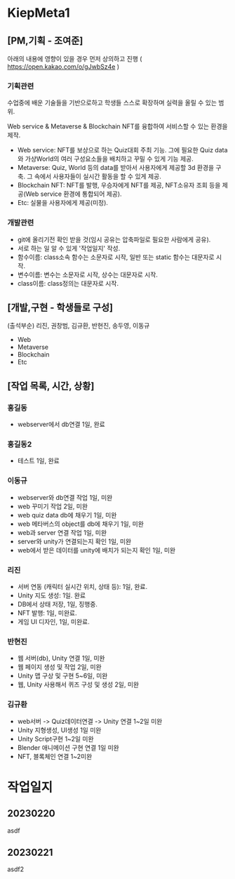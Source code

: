 # KiepMeta1

## [PM,기획 - 조여준]
 
아래의 내용에 영향이 있을 경우 먼저 상의하고 진행
( https://open.kakao.com/o/gJwbSz4e )

### 기획관련
 수업중에 배운 기술들을 기반으로하고 학생들 스스로 확장하며 실력을 올릴 수 있는 범위.
 
 Web service & Metaverse & Blockchain NFT를 융합하여 서비스할 수 있는 환경을 제작.
- Web service: NFT를 보상으로 하는 Quiz대회 주최 기능. 그에 필요한 Quiz data와  가상World의 여러 구성요소들을 배치하고 꾸밀 수 있게 기능 제공.
- Metaverse: Quiz, World 등의 data를 받아서 사용자에게 제공할 3d 환경을 구축. 그 속에서 사용자들이 실시간 활동을 할 수 있게 제공.
- Blockchain NFT: NFT를 발행, 우승자에게 NFT를 제공, NFT소유자 조회 등을 제공(Web service 환경에 통합되어 제공).
- Etc: 실물을 사용자에게 제공(미정). 
 
 
### 개발관련
- git에 올리기전 확인 받을 것(임시 공유는 압축파일로 필요한 사람에게 공유).
- 서로 하는 일 알 수 있게 '작업일지' 작성.
- 함수이름: class소속 함수는 소문자로 시작, 일반 또는 static 함수는 대문자로 시작.
- 변수이름: 변수는 소문자로 시작, 상수는 대문자로 시작.
- class이름: class정의는 대문자로 시작.
 
## [개발,구현 - 학생들로 구성]
 (출석부순) 리진, 권창범, 김규환, 반현진, 송두영, 이동규
- Web
- Metaverse
- Blockchain
- Etc

## [작업 목록, 시간, 상황]
### 홍길동
- webserver에서 db연결 1일, 완료

### 홍길동2
- 테스트 1일, 완료

### 이동규
- webserver와 db연결 작업 1일, 미완
- web 꾸미기 작업 2일, 미완
- web quiz data db에 채우기 1일, 미완
- web 메타버스의 object를 db에 채우기 1일, 미완
- web과 server 연결 작업 1일, 미완
- server와 unity가 연결되는지 확인 1일, 미완
- web에서 받은 데이터를 unity에 배치가 되는지 확인 1일, 미완

### 리진
- 서버 연동 (캐릭터 실시간 위치, 상태 등): 1일, 완료.
- Unity 지도 생성: 1일. 완료
- DB에서 상태 저장, 1일, 징행중.
- NFT 발행: 1일, 미완료.
- 게임 UI 디자인, 1일, 미완료.

### 반현진
- 웹 서버(db), Unity 연결 1일, 미완
- 웹 페이지 생성 및 작업 2일, 미완
- Unity 맵 구상 및 구현 5~6일, 미완
- 웹, Unity 사용해서 퀴즈 구성 및 생성 2일, 미완

### 김규환
- web서버 -> Quiz데이터연결 -> Unity 연결 1~2일 미완
- Unity 지형생성, UI생성 1일 미완
- Unity Script구현 1~2일 미완
- Blender 애니메이션 구현 연결 1일 미완
- NFT, 블록체인 연결 1~2미완

# 작업일지

## 20230220
asdf
## 20230221
asdf2
